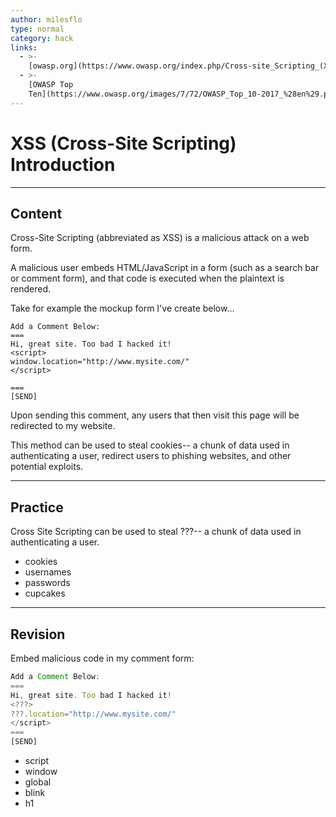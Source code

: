 ```yaml
---
author: milesflo
type: normal
category: hack
links:
  - >-
    [owasp.org](https://www.owasp.org/index.php/Cross-site_Scripting_(XSS)){website}
  - >-
    [OWASP Top
    Ten](https://www.owasp.org/images/7/72/OWASP_Top_10-2017_%28en%29.pdf.pdf){pdf}
---
```


# XSS (Cross-Site Scripting) Introduction


---

## Content

Cross-Site Scripting (abbreviated as XSS) is a malicious attack on a web form.

A malicious user embeds HTML/JavaScript in a form (such as a search bar or comment form), and that code is executed when the plaintext is rendered.

Take for example the mockup form I've create below...

```plain-text
Add a Comment Below:
===
Hi, great site. Too bad I hacked it!
<script>
window.location="http://www.mysite.com/"
</script>

===
[SEND]
```

Upon sending this comment, any users that then visit this page will be redirected to my website.

This method can be used to steal cookies-- a chunk of data used in authenticating a user, redirect users to phishing websites, and other potential exploits.


---

## Practice

Cross Site Scripting can be used to steal ???-- a chunk of data used in authenticating a user.

- cookies
- usernames
- passwords
- cupcakes


---

## Revision

Embed malicious code in my comment form:

```javascript
Add a Comment Below:
===
Hi, great site. Too bad I hacked it!
<???>
???.location="http://www.mysite.com/"
</script>
===
[SEND]
```

- script
- window
- global
- blink
- h1
 
